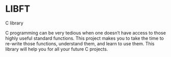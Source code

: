 # LIBFT
C library

C programming can be very tedious when one doesn’t have access to those highly useful
standard functions. This project makes you to take the time to re-write those functions,
understand them, and learn to use them. This library will help you for all your future
C projects.
